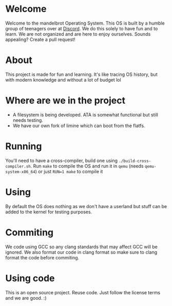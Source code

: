 # Welcome
Welcome to the mandelbrot Operating System. 
This OS is built by a humble group of teenagers over at [Discord](https://discord.gg/W523cD3Q3P). 
We do this solely to have fun and to learn. 
We are not organized and are here to enjoy ourselves. 
Sounds appealing? Create a pull request!

# About 
This project is made for fun and learning.
It's like tracing OS history, but with modern knowledge and without a lot of budget lol

# Where are we in the project
- A filesystem is being developed. ATA is somewhat functional but still needs testing.
- We have our own fork of limine which can boot from the flatfs.

# Running
You'll need to have a cross-compiler, build one using `./build-cross-compiler.sh`.
Run `make` to compile the OS and run it in `qemu` (needs `qemu-system-x86_64`) or just `RUN=1 make` to compile it

# Using
By default the OS does nothing as we don't have a userland but stuff can be added to the kernel for testing purposes.

# Commiting
We code using GCC so any clang standards that may affect GCC will be ignored.
We also format our code in clang format so make sure to clang format the code before commiting.

# Using code
This is an open source project. Reuse code. Just follow the license terms and we are good. :)
